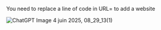 You need to replace a line of code in URL= to add a website

![ChatGPT Image 4 juin 2025, 08_29_13(1)](https://github.com/user-attachments/assets/affae0f4-ddd3-4d78-b780-7aef01c40e50)

